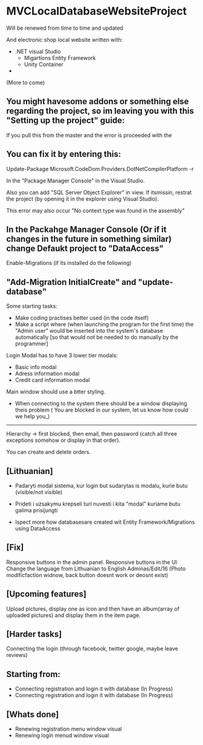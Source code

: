 # MVCLocalDatabaseWebsiteProject
Will be renewed from time to time and updated

And electronic shop local website written with:
- .NET visual Studio 
    * Migartions Entity Framework
    * Unity Container
- 
(More to come)

You might havesome addons or something else regarding the project, so im leaving you with this "Setting up the project" guide:
--
If you pull this from the master and the error is proceeded with the 

  You can fix it by entering this:
  --
  Update-Package Microsoft.CodeDom.Providers.DotNetCompilerPlatform -r

  In the "Package Manager Console" in the Visual Studio.

  Also you can add "SQL Server Object Explorer" in view. If itsmissin, restrat the project (by opening it in the explorer using Visual    Studio).



This error may also occur
"No context type was found in the assembly"

In the Packahge Manager Console (Or if it changes in the future in something similar) change Defaukt project to "DataAccess"
--
Enable-Migrations (if its installed do the following)

"Add-Migration InitialCreate"        and            "update-database"
--
Some starting tasks:
- Make coding practises better used (in the code itself)
- Make a script where (when launching the program for the first time) the "Admin user" would be inserted into the system's database automatically [so that would not be needed to do manually by the programmer]


Login Modal has to have 3 lower tier modals:
- Basic info modal 
- Adress information modal
- Credit card information modal


Main window should use a btter styling.
- When connecting to the system there should be a window displaying theis problem
( You are blocked in our system, let us know how could we help you_)


----
Hierarchy -> first blocked, then email, then password (catch all three exceptions somehow or display in that order).


You can create and delete orders.

[Lithuanian]
--
- Padaryti modal sistema, kur login but sudarytas is modalu, kurie butu (visible/not visible)
- Prideti i uzsakymu krepseli turi nuvesti i kita "modal" kuriame butu galima prisijungti


- Ispect more how databasesare created wit Entity Framework/Migrations using DataAccess


[Fix]
--

Responsive buttons in the admin panel.
Responsive buttons in the UI
Change the language from Lithuanian to English
Adminas/Edit/16 (Photo modificfaction widnow, back button doesnt work or deosnt exist)


[Upcoming features]
--
Upload pictures, display one as icon and then have an album(array of uploaded pictures) and display them in the item page.


[Harder tasks]
--
Connecting the login (through facebook, twitter google, maybe leave reviews) 



Starting from:
--
 - Connecting registration and login it with database (In Progress)
 - Connecting registration and login it with database (In Progress)
   
   
[Whats done]
--

- Renewing registration menu window visual
- Renewing login menud window visual
  

